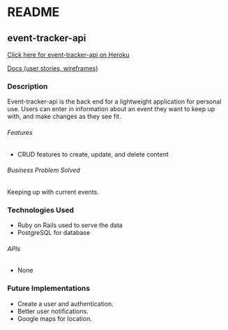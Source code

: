 # README

## event-tracker-api

[Click here for event-tracker-api on Heroku](https://dry-brook-77200.herokuapp.com/)

[Docs (user stories, wireframes)](https://drive.google.com/drive/folders/0B0PrQDFsuZ3UVXg2OTQ4emxhNjA?ths=true)

### Description

Event-tracker-api is the back end for a lightweight application for personal use. Users can enter in information about an event they want to keep up with, and make changes as they see fit.

###### Features
* CRUD features to create, update, and delete content

###### Business Problem Solved
Keeping up with current events.

### Technologies Used

* Ruby on Rails used to serve the data
* PostgreSQL for database

###### APIs
* None

### Future Implementations
* Create a user and authentication.
* Better user notifications.
* Google maps for location.
